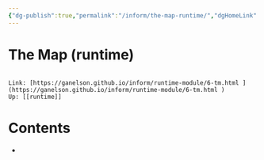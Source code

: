 ```yaml
---
{"dg-publish":true,"permalink":"/inform/the-map-runtime/","dgHomeLink":true,"dgPassFrontmatter":false}
---
```


# The Map (runtime)
```ad-info

Link: [https://ganelson.github.io/inform/runtime-module/6-tm.html ](https://ganelson.github.io/inform/runtime-module/6-tm.html )
Up: [[runtime]]
```

# Contents
- 